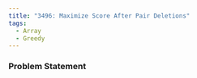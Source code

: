 ```yaml
---
title: "3496: Maximize Score After Pair Deletions"
tags:
  - Array
  - Greedy
---
```

### Problem Statement

